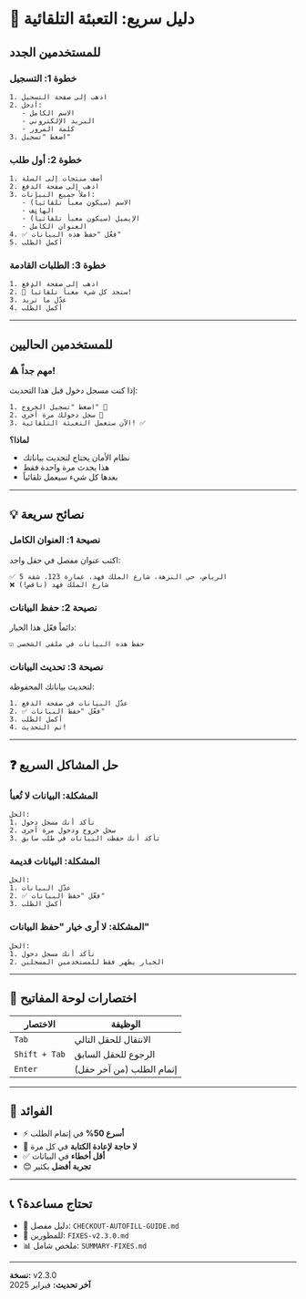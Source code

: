 # 🚀 دليل سريع: التعبئة التلقائية

## للمستخدمين الجدد

### خطوة 1: التسجيل
```
1. اذهب إلى صفحة التسجيل
2. أدخل:
   - الاسم الكامل
   - البريد الإلكتروني
   - كلمة المرور
3. اضغط "تسجيل"
```

### خطوة 2: أول طلب
```
1. أضف منتجات إلى السلة
2. اذهب إلى صفحة الدفع
3. املأ جميع البيانات:
   - الاسم (سيكون معبأ تلقائياً)
   - الهاتف
   - الإيميل (سيكون معبأ تلقائياً)
   - العنوان الكامل
4. ✅ فعّل "حفظ هذه البيانات"
5. أكمل الطلب
```

### خطوة 3: الطلبات القادمة
```
1. اذهب إلى صفحة الدفع
2. 🎉 ستجد كل شيء معبأ تلقائياً!
3. عدّل ما تريد
4. أكمل الطلب
```

---

## للمستخدمين الحاليين

### ⚠️ مهم جداً!

إذا كنت مسجل دخول قبل هذا التحديث:

```
1. اضغط "تسجيل الخروج" 🚪
2. سجل دخولك مرة أخرى 🔑
3. الآن ستعمل التعبئة التلقائية! ✅
```

**لماذا؟**
- نظام الأمان يحتاج لتحديث بياناتك
- هذا يحدث مرة واحدة فقط
- بعدها كل شيء سيعمل تلقائياً

---

## 💡 نصائح سريعة

### نصيحة 1: العنوان الكامل
اكتب عنوان مفصل في حقل واحد:
```
✅ الرياض، حي النزهة، شارع الملك فهد، عمارة 123، شقة 5
❌ شارع الملك فهد (ناقص!)
```

### نصيحة 2: حفظ البيانات
دائماً فعّل هذا الخيار:
```
☑️ حفظ هذه البيانات في ملفي الشخصي
```

### نصيحة 3: تحديث البيانات
لتحديث بياناتك المحفوظة:
```
1. عدّل البيانات في صفحة الدفع
2. ✅ فعّل "حفظ البيانات"
3. أكمل الطلب
4. تم التحديث!
```

---

## ❓ حل المشاكل السريع

### المشكلة: البيانات لا تُعبأ
```
الحل:
1. تأكد أنك مسجل دخول
2. سجل خروج ودخول مرة أخرى
3. تأكد أنك حفظت البيانات في طلب سابق
```

### المشكلة: البيانات قديمة
```
الحل:
1. عدّل البيانات
2. ✅ فعّل "حفظ البيانات"
3. أكمل الطلب
```

### المشكلة: لا أرى خيار "حفظ البيانات"
```
الحل:
1. تأكد أنك مسجل دخول
2. الخيار يظهر فقط للمستخدمين المسجلين
```

---

## 📱 اختصارات لوحة المفاتيح

| الاختصار | الوظيفة |
|----------|---------|
| `Tab` | الانتقال للحقل التالي |
| `Shift + Tab` | الرجوع للحقل السابق |
| `Enter` | إتمام الطلب (من آخر حقل) |

---

## 🎯 الفوائد

- ⚡ **أسرع 50%** في إتمام الطلب
- 🎉 **لا حاجة لإعادة الكتابة** في كل مرة
- ✅ **أقل أخطاء** في البيانات
- 😊 **تجربة أفضل** بكثير

---

## 📞 تحتاج مساعدة؟

- 📖 دليل مفصل: `CHECKOUT-AUTOFILL-GUIDE.md`
- 🔧 للمطورين: `FIXES-v2.3.0.md`
- 📊 ملخص شامل: `SUMMARY-FIXES.md`

---

**نسخة:** v2.3.0  
**آخر تحديث:** فبراير 2025